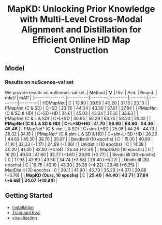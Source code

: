 <div align="center">
<h1>MapKD: Unlocking Prior Knowledge with Multi-Level Cross-Modal Alignment and Distillation for Efficient Online HD Map Construction </h1>
  

</div >


## Model

### Results on nuScenes-val set
We provide results on nuScenes-val set.
|     Method      |     M      |   Div.   |   Ped.   |  Bound.  |   mIoU    |   mAP    |
|:---------------:|:----------:|:--------:|:--------:|:--------:|:---------:|:--------:|
|   HDMapNet      |     C      |  13.80   |  39.50   |  40.20   |   31.16   |   23.13  |
| PMapNet (C & SD) |   C+SD     |  23.70   |  44.04   |  43.30   |   37.01   |   27.84  |
| PMapNet (C & SD & HD) | C+SD+HD  |  24.61   |  45.03   |  43.34   |   37.66   |   33.63  |
| PMapNet (C & L & SD)   | C+L+SD   |  40.65   |  55.29   |  63.75   |   53.23   |   36.32  |
| **PMapNet (C & L & SD & HD)** | **C+L+SD+HD** | **41.70** | **56.60** | **64.80** | **54.36** | **45.46** |
| PMapNet* (C & sim-L & SD)  | C+sim-L+SD | 25.08  |  44.26   |  44.73   |   38.02   |   34.16  |
| PMapNet* (C & sim-L & SD & HD) | C+sim-L+SD+HD | 26.20 | 44.80 | 45.30 | 38.76 | 35.07 |
| Bevdistill (10 epochs)    |     C      |  15.00   |  40.90   |  41.10   | 32.33 (+1.17) | 24.99 (+1.86) |
| Unidistill (10 epochs)    |     C      |  14.39   |  40.20   |  41.40   | 32.00 (+0.84) | 25.44 (+2.31) |
| MapDistill (10 epochs)    |     C      |  16.20   |  40.50   |  41.60   | 32.77 (+1.61) | 26.90 (+3.77) |
| Bevdistill (30 epochs)    |     C      |  17.93   |  42.80   |  43.50   | 34.74 (+3.58) | 29.40 (+6.27) |
| Unidistill (30 epochs)    |     C      |  19.75   |  43.10   |  43.30   | 35.38 (+4.22) | 29.48 (+6.35) |
| MapDistill (30 epochs)    |     C      |  20.11   |  41.90   |  43.70   | 35.23 (+4.07) | 29.89 (+6.76) |
| **MapKD (Ours, 10 epochs)** |     C      | **25.40** | **44.40** | **43.71** | **37.84 (+6.68)** | **34.07 (+10.94)** |



## Getting Started
- [Installation](docs/installation.md)
- [Train and Eval](docs/getting_started.md)
- [visualization](docs/visualization.md)
